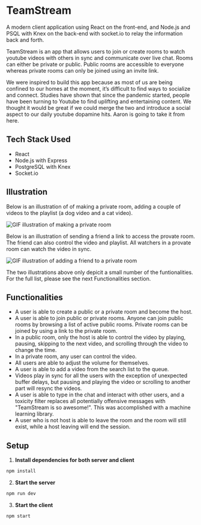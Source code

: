 # TeamStream
A modern client application using React on the front-end, and Node.js and PSQL with Knex on the back-end with socket.io to relay the information back and forth. 

TeamStream is an app that allows users to join or create rooms to watch youtube videos with others in sync and communicate over live chat. Rooms can either be private or public. Public rooms are accessible to everyone whereas private rooms can only be joined using an invite link.

We were inspired to build this app because as most of us are being confined to our homes at the moment, it’s difficult to find ways to socialize and connect. Studies have shown that since the pandemic started, people have been turning to Youtube to find uplifting and entertaining content. We thought it would be great if we could merge the two and introduce a social aspect to our daily youtube dopamine hits. Aaron is going to take it from here.

## Tech Stack Used

- React
- Node.js with Express
- PostgreSQL with Knex
- Socket.io

## Illustration

Below is an illustration of of making a private room, adding a couple of videos to the playlist (a dog video and a cat video).

![GIF illustration of making a private room](https://github.com/bregmanh/team-stream/blob/master/docs/private-room-add-vids.gif?raw=true)

Below is an illustration of sending a friend a link to access the provate room. The friend can also control the video and playlist. All watchers in a provate room can watch the video in sync.

![GIF illustration of adding a friend to a private room](https://github.com/bregmanh/team-stream/blob/master/docs/private-add-friend.gif?raw=true)

The two illustrations above only depicit a small number of the funtionalities. For the full list, please see the next Functionalities section.

## Functionalities

- A user is able to create a public or a private room and become the host.
- A user is able to join public or private rooms. Anyone can join public rooms by browsing a list of active public rooms. Private rooms can be joined by using a link to the private room.
- In a public room, only the host is able to control the video by playing, pausing, skipping to the next video, and scrolling through the video to change the time.
- In a private room, any user can control the video.
- All users are able to adjust the volume for themselves.
- A user is able to add a video from the search list to the queue.
- Videos play in sync for all the users with the exception of unexpected buffer delays, but pausing and playing the video or scrolling to another part will resync the videos.
- A user is able to type in the chat and interact with other users, and a toxicity filter replaces all potentially offensive messages with "TeamStream is so awesome!". This was accomplished with a machine learning library.
- A user who is not host is able to leave the room and the room will still exist, while a host leaving will end the session.

## Setup

1. **Install dependencies for both server and client**
```sh
npm install
```
2. **Start the server**
```sh
npm run dev
```
3. **Start the client**
```sh
npm start
```
